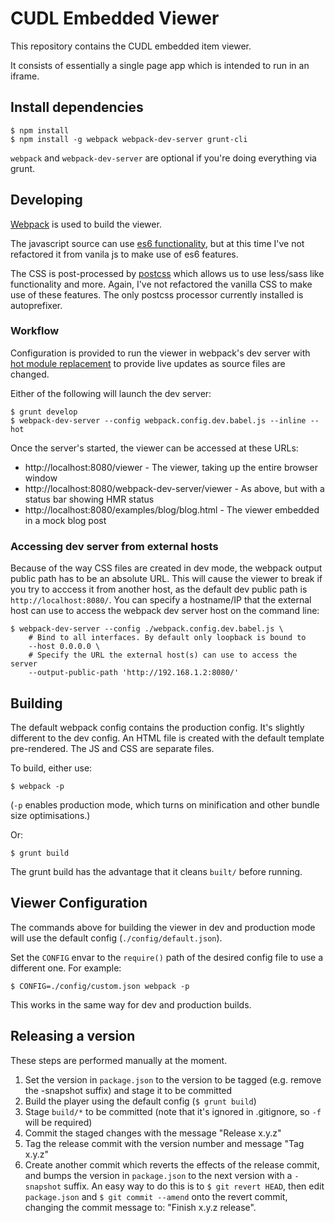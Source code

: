 # CUDL Embedded Viewer

This repository contains the CUDL embedded item viewer.

It consists of essentially a single page app which is intended to run in an
iframe.


## Install dependencies

```
$ npm install
$ npm install -g webpack webpack-dev-server grunt-cli
```

`webpack` and `webpack-dev-server` are optional if you're doing everything via
grunt.


## Developing

[Webpack](http://webpack.github.io/) is used to build the viewer.

The javascript source can use
[es6 functionality](https://babeljs.io/docs/learn-es2015/), but at this time
I've not refactored it from vanila js to make use of es6 features.

The CSS is post-processed by [postcss]() which allows us to use less/sass like
functionality and more. Again, I've not refactored the vanilla CSS to make use
of these features. The only postcss processor currently installed is
autoprefixer.


### Workflow

Configuration is provided to run the viewer in webpack's dev server with [hot
module replacement](http://webpack.github.io/docs/hot-module-replacement.html) to provide live updates as source files are changed.

Either of the following will launch the dev server:

```
$ grunt develop
$ webpack-dev-server --config webpack.config.dev.babel.js --inline --hot
```

Once the server's started, the viewer can be accessed at these URLs:

* http://localhost:8080/viewer - The viewer, taking up the entire browser window
* http://localhost:8080/webpack-dev-server/viewer - As above, but with a status bar showing HMR status
* http://localhost:8080/examples/blog/blog.html - The viewer embedded in a mock blog post


### Accessing dev server from external hosts

Because of the way CSS files are created in dev mode, the webpack output public
path has to be an absolute URL. This will cause the viewer to break if you
try to acccess it from another host, as the default dev public path is
`http://localhost:8080/`. You can specify a hostname/IP that the external host
can use to access the webpack dev server host on the command line:

```
$ webpack-dev-server --config ./webpack.config.dev.babel.js \
    # Bind to all interfaces. By default only loopback is bound to
    --host 0.0.0.0 \
    # Specify the URL the external host(s) can use to access the server
    --output-public-path 'http://192.168.1.2:8080/'
```


## Building

The default webpack config contains the production config. It's slightly
different to the dev config. An HTML file is created with the default template
pre-rendered. The JS and CSS are separate files.

To build, either use:

```
$ webpack -p
```
(`-p` enables production mode, which turns on minification and other bundle size optimisations.)

Or:
```
$ grunt build
```

The grunt build has the advantage that it cleans `built/` before running.


## Viewer Configuration

The commands above for building the viewer in dev and production mode will use
the default config (`./config/default.json`).

Set the `CONFIG` envar to the `require()` path of the desired config file to
use a different one. For example:

```
$ CONFIG=./config/custom.json webpack -p
```

This works in the same way for dev and production builds.


## Releasing a version

These steps are performed manually at the moment.

1. Set the version in `package.json` to the version to be tagged (e.g. remove
   the -snapshot suffix) and stage it to be committed
2. Build the player using the default config (`$ grunt build`)
3. Stage `build/*` to be committed (note that it's ignored in .gitignore, so `-f` will be required)
4. Commit the staged changes with the message "Release x.y.z"
5. Tag the release commit with the version number and message "Tag x.y.z"
6. Create another commit which reverts the effects of the release commit, and
   bumps the version in `package.json` to the next version with a `-snapshot`
   suffix. An easy way to do this is to `$ git revert HEAD`, then edit
   `package.json` and `$ git commit --amend` onto the revert commit, changing
   the commit message to: "Finish x.y.z release".
